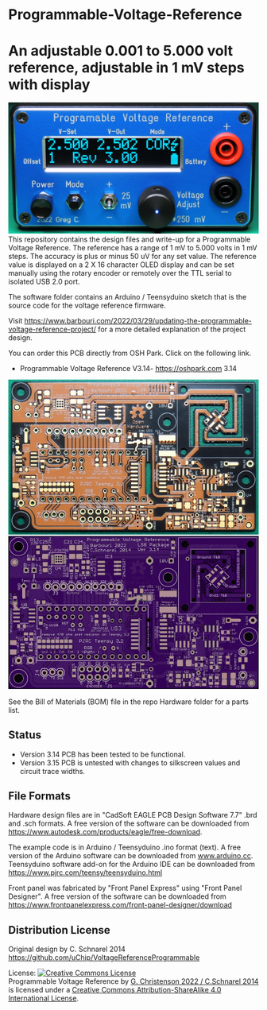 # Programmable-Voltage-Reference
An adjustable 0.001 to 5.000 volt reference, adjustable in 1 mV steps with display
==============================

<img src="PVRFrontPanel2500-1200.JPG" alt="Programmable Voltage Reference with 1 mV resolution and 50 uV accuracy">
This repository contains the design files and write-up for a Programmable Voltage Reference.  The reference has a range of 1 mV to 5.000 volts in 1 mV steps. The accuracy is plus or minus 50 uV for any set value. The reference value is displayed on a 2 X 16 character OLED display and can be set manually using the rotary encoder or remotely over the TTL serial to isolated USB 2.0 port.

The software folder contains an Arduino / Teensyduino sketch that is the source code for the voltage reference firmware.

Visit https://www.barbouri.com/2022/03/29/updating-the-programmable-voltage-reference-project/ for a more detailed explanation of the project design.

You can order this PCB directly from OSH Park.  Click on the following link.  
  * Programmable Voltage Reference V3.14- https://oshpark.com 3.14

<img src="PVR314BareBoardTopHighContrast10.JPG" alt="PCB Top">

<img src="PVRv314boardTop.png" alt="Design Top">

See the Bill of Materials (BOM) file in the repo Hardware folder for a parts list.  

## Status  
  * Version 3.14 PCB has been tested to be functional.
  * Version 3.15 PCB is untested with changes to silkscreen values and circuit trace widths.

## File Formats  

Hardware design files are in "CadSoft EAGLE PCB Design Software 7.7" .brd and .sch formats.  A free version of the software can be downloaded from https://www.autodesk.com/products/eagle/free-download.

The example code is in Arduino / Teensyduino .ino format (text).  A free version of the Arduino software can be downloaded from www.arduino.cc.
Teensyduino software add-on for the Arduino IDE can be downloaded from https://www.pjrc.com/teensy/teensyduino.html

Front panel was fabricated by "Front Panel Express" using "Front Panel Designer". A free version of the software can be downloaded from https://www.frontpanelexpress.com/front-panel-designer/download

## Distribution License  

Original design by C. Schnarel 2014 https://github.com/uChip/VoltageReferenceProgrammable

License:
<a rel="license" href="http://creativecommons.org/licenses/by-sa/4.0/"><img alt="Creative Commons License" style="border-width:0" src="https://i.creativecommons.org/l/by-sa/4.0/88x31.png" /></a><br /><span xmlns:dct="http://purl.org/dc/terms/" property="dct:title">Programmable Voltage Reference</span> by <a xmlns:cc="http://creativecommons.org/ns#" href="https://github.com/Barbouri/Programmable-Voltage-Reference" property="cc:attributionName" rel="cc:attributionURL">G. Christenson 2022 / C.Schnarel 2014</a> is licensed under a <a rel="license" href="http://creativecommons.org/licenses/by-sa/4.0/">Creative Commons Attribution-ShareAlike 4.0 International License</a>.
  
